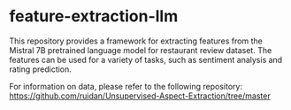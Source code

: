 # feature-extraction-llm
This repository provides a framework for extracting features from the Mistral 7B pretrained language model for restaurant review dataset. The features can be used for a variety of tasks, such as sentiment analysis and rating prediction.

For information on data, please refer to the following repository: 
https://github.com/ruidan/Unsupervised-Aspect-Extraction/tree/master


